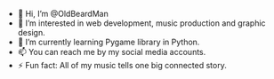 - 👋 Hi, I’m @OldBeardMan
- 👀 I’m interested in web development, music production and graphic design.
- 🌱 I’m currently learning Pygame library in Python.
- 📫 You can reach me by my social media accounts.
- ⚡ Fun fact: All of my music tells one big connected story.
